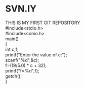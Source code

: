 # SVN.IY
THIS IS MY FIRST GIT REPOSITORY
<br>
#include<stdio.h>
<br>
#include<conio.h>
<br>
 main()
<br> 
{
<br>
 int c,f;
 <br>
 printf("Enter the value of c:"); 
 <br>
 scanf("%d",&c);
 <br>
 f=((9/5.0) * c + 32);
 <br>
 printf("f=%d",f);
 <br>
 getch();
 <br>
}
<br>
